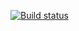 [![Build status](https://ci.appveyor.com/api/projects/status/i6h57fds0226o9t2?svg=true)](https://ci.appveyor.com/project/Elena-S04/ahj_dom)